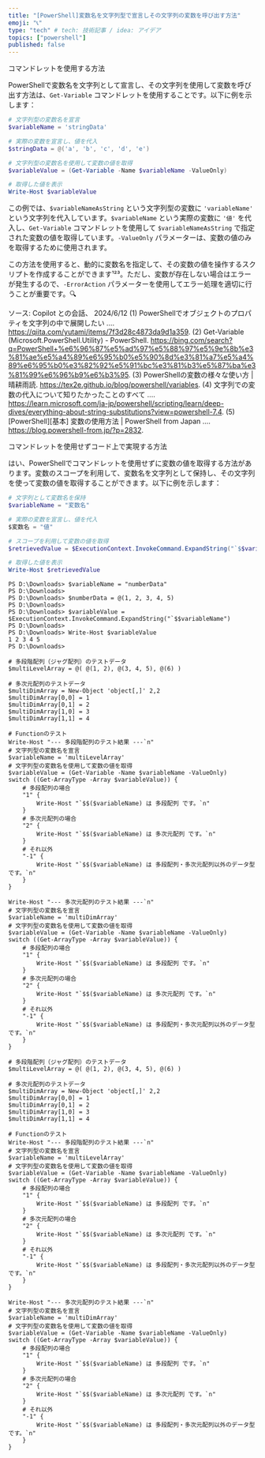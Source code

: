 ```yaml
---
title: "[PowerShell]変数名を文字列型で宣言しその文字列の変数を呼び出す方法"
emoji: "📞"
type: "tech" # tech: 技術記事 / idea: アイデア
topics: ["powershell"]
published: false
---
```


コマンドレットを使用する方法

PowerShellで変数名を文字列として宣言し、その文字列を使用して変数を呼び出す方法は、`Get-Variable` コマンドレットを使用することです。以下に例を示します：

```powershell
# 文字列型の変数名を宣言
$variableName = 'stringData'

# 実際の変数を宣言し、値を代入
$stringData = @('a', 'b', 'c', 'd', 'e')

# 文字列型の変数名を使用して変数の値を取得
$variableValue = (Get-Variable -Name $variableName -ValueOnly)

# 取得した値を表示
Write-Host $variableValue
```

この例では、`$variableNameAsString` という文字列型の変数に `'variableName'` という文字列を代入しています。`$variableName` という実際の変数に `'値'` を代入し、`Get-Variable` コマンドレットを使用して `$variableNameAsString` で指定された変数の値を取得しています。`-ValueOnly` パラメーターは、変数の値のみを取得するために使用されます。

この方法を使用すると、動的に変数名を指定して、その変数の値を操作するスクリプトを作成することができます¹²³。ただし、変数が存在しない場合はエラーが発生するので、`-ErrorAction` パラメーターを使用してエラー処理を適切に行うことが重要です。🔍

ソース: Copilot との会話、 2024/6/12
(1) PowerShellでオブジェクトのプロパティを文字列の中で展開したい .... https://qiita.com/yutami/items/7f3d28c4873da9d1a359.
(2) Get-Variable (Microsoft.PowerShell.Utility) - PowerShell. https://bing.com/search?q=PowerShell+%e6%96%87%e5%ad%97%e5%88%97%e5%9e%8b%e3%81%ae%e5%a4%89%e6%95%b0%e5%90%8d%e3%81%a7%e5%a4%89%e6%95%b0%e3%82%92%e5%91%bc%e3%81%b3%e5%87%ba%e3%81%99%e6%96%b9%e6%b3%95.
(3) PowerShellの変数の様々な使い方 | 晴耕雨読. https://tex2e.github.io/blog/powershell/variables.
(4) 文字列での変数の代入について知りたかったことのすべて .... https://learn.microsoft.com/ja-jp/powershell/scripting/learn/deep-dives/everything-about-string-substitutions?view=powershell-7.4.
(5) [PowerShell][基本] 変数の使用方法 | PowerShell from Japan .... https://blog.powershell-from.jp/?p=2832.

コマンドレットを使用せずコード上で実現する方法

はい、PowerShellでコマンドレットを使用せずに変数の値を取得する方法があります。変数のスコープを利用して、変数名を文字列として保持し、その文字列を使って変数の値を取得することができます。以下に例を示します：

```powershell
# 文字列として変数名を保持
$variableName = "変数名"

# 実際の変数を宣言し、値を代入
$変数名 = "値"

# スコープを利用して変数の値を取得
$retrievedValue = $ExecutionContext.InvokeCommand.ExpandString("`$$variableName")

# 取得した値を表示
Write-Host $retrievedValue
```

```powershell:
PS D:\Downloads> $variableName = "numberData"
PS D:\Downloads>
PS D:\Downloads> $numberData = @(1, 2, 3, 4, 5)
PS D:\Downloads>
PS D:\Downloads> $variableValue = $ExecutionContext.InvokeCommand.ExpandString("`$$variableName")
PS D:\Downloads>
PS D:\Downloads> Write-Host $variableValue
1 2 3 4 5
PS D:\Downloads>
```

```powershell:コマンドレット「Get-Variable」を使う実例
# 多段階配列（ジャグ配列）のテストデータ
$multiLevelArray = @( @(1, 2), @(3, 4, 5), @(6) )

# 多次元配列のテストデータ
$multiDimArray = New-Object 'object[,]' 2,2
$multiDimArray[0,0] = 1
$multiDimArray[0,1] = 2
$multiDimArray[1,0] = 3
$multiDimArray[1,1] = 4

# Functionのテスト
Write-Host "--- 多段階配列のテスト結果 ---`n"
# 文字列型の変数名を宣言
$variableName = 'multiLevelArray'
# 文字列型の変数名を使用して変数の値を取得
$variableValue = (Get-Variable -Name $variableName -ValueOnly)
switch ((Get-ArrayType -Array $variableValue)) {
    # 多段配列の場合
    "1" {
        Write-Host "`$$($variableName) は 多段配列 です。`n"
    }
    # 多次元配列の場合
    "2" {
        Write-Host "`$$($variableName) は 多次元配列 です。`n"
    }
    # それ以外
    "-1" {
        Write-Host "`$$($variableName) は 多段配列・多次元配列以外のデータ型 です。`n"
    }
}

Write-Host "--- 多次元配列のテスト結果 ---`n"
# 文字列型の変数名を宣言
$variableName = 'multiDimArray'
# 文字列型の変数名を使用して変数の値を取得
$variableValue = (Get-Variable -Name $variableName -ValueOnly)
switch ((Get-ArrayType -Array $variableValue)) {
    # 多段配列の場合
    "1" {
        Write-Host "`$$($variableName) は 多段配列 です。`n"
    }
    # 多次元配列の場合
    "2" {
        Write-Host "`$$($variableName) は 多次元配列 です。`n"
    }
    # それ以外
    "-1" {
        Write-Host "`$$($variableName) は 多段配列・多次元配列以外のデータ型 です。`n"
    }
}
```

```powershell:コマンドレット「Get-Variable」を使う実例
# 多段階配列（ジャグ配列）のテストデータ
$multiLevelArray = @( @(1, 2), @(3, 4, 5), @(6) )

# 多次元配列のテストデータ
$multiDimArray = New-Object 'object[,]' 2,2
$multiDimArray[0,0] = 1
$multiDimArray[0,1] = 2
$multiDimArray[1,0] = 3
$multiDimArray[1,1] = 4

# Functionのテスト
Write-Host "--- 多段階配列のテスト結果 ---`n"
# 文字列型の変数名を宣言
$variableName = 'multiLevelArray'
# 文字列型の変数名を使用して変数の値を取得
$variableValue = (Get-Variable -Name $variableName -ValueOnly)
switch ((Get-ArrayType -Array $variableValue)) {
    # 多段配列の場合
    "1" {
        Write-Host "`$$($variableName) は 多段配列 です。`n"
    }
    # 多次元配列の場合
    "2" {
        Write-Host "`$$($variableName) は 多次元配列 です。`n"
    }
    # それ以外
    "-1" {
        Write-Host "`$$($variableName) は 多段配列・多次元配列以外のデータ型 です。`n"
    }
}

Write-Host "--- 多次元配列のテスト結果 ---`n"
# 文字列型の変数名を宣言
$variableName = 'multiDimArray'
# 文字列型の変数名を使用して変数の値を取得
$variableValue = (Get-Variable -Name $variableName -ValueOnly)
switch ((Get-ArrayType -Array $variableValue)) {
    # 多段配列の場合
    "1" {
        Write-Host "`$$($variableName) は 多段配列 です。`n"
    }
    # 多次元配列の場合
    "2" {
        Write-Host "`$$($variableName) は 多次元配列 です。`n"
    }
    # それ以外
    "-1" {
        Write-Host "`$$($variableName) は 多段配列・多次元配列以外のデータ型 です。`n"
    }
}
```